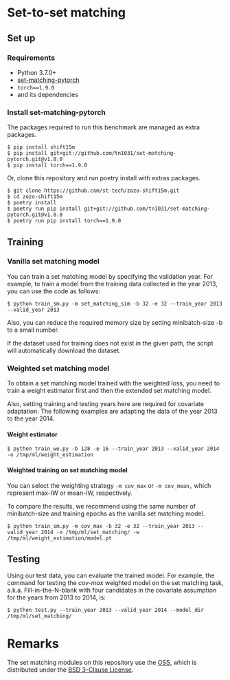 # Set-to-set matching

## Set up

### Requirements
- Python 3.7.0+
- [set-matching-pytorch](https://github.com/tn1031/set-matching-pytorch)
- `torch==1.9.0`
- and its dependencies

### Install set-matching-pytorch

The packages required to run this benchmark are managed as extra packages.


```
$ pip install shift15m
$ pip install git+git://github.com/tn1031/set-matching-pytorch.git@v1.0.0
$ pip install torch==1.9.0
```

Or, clone this repository and run poetry install with extras packages.

```
$ git clone https://github.com/st-tech/zozo-shift15m.git
$ cd zozo-shift15m
$ poetry install
$ poetry run pip install git+git://github.com/tn1031/set-matching-pytorch.git@v1.0.0
$ poetry run pip install torch==1.9.0
```

## Training

### Vanilla set matching model

You can train a set matching model by specifying the validation year.
For example, to train a model from the training data collected in the year 2013, you can use the code as follows:


```
$ python train_sm.py -m set_matching_sim -b 32 -e 32 --train_year 2013 --valid_year 2013
```

Also, you can reduce the required memory size by setting minibatch-size -b to a small number.

If the dataset used for training does not exist in the given path, the script will automatically download the dataset.

### Weighted set matching model

To obtain a set matching model trained with the weighted loss, you need to train a weight estimator first and then the extended set matching model.

Also, setting training and testing years here are required for covariate adaptation. The following examples are adapting the data of the year 2013 to the year 2014.

#### Weight estimator

```
$ python train_we.py -b 128 -e 16 --train_year 2013 --valid_year 2014 -o /tmp/ml/weight_estimation
```

#### Weighted training on set matching model

You can select the weighting strategy `-m cov_max` or `-m cov_mean,` which represent max-IW or mean-IW, respectively.

To compare the results, we recommend using the same number of minibatch-size and training epochs as the vanilla set matching model.

```
$ python train_sm.py -m cov_max -b 32 -e 32 --train_year 2013 --valid_year 2014 -o /tmp/ml/set_matching/ -w /tmp/ml/weight_estimation/model.pt
```

## Testing

Using our test data, you can evaluate the trained model.
For example, the command for testing the *cov-max* weighted model on the set matching task, a.k.a. Fill-in-the-N-blank with four candidates in the covariate assumption for the years from 2013 to 2014, is:

```
$ python test.py --train_year 2013 --valid_year 2014 --model_dir /tmp/ml/set_matching/
```

# Remarks

The set matching modules on this repository use the [OSS](https://github.com/soskek/attention_is_all_you_need), which is distributed under the [BSD 3-Clause License](networks/LICENSE).

